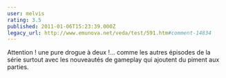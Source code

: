 ```yaml
---
user: melvis
rating: 3.5
published: 2011-01-06T15:23:39.000Z
legacy_url: http://www.emunova.net/veda/test/591.htm#comment-14834
---
```

Attention ! une pure drogue à deux !... comme les autres épisodes de la série surtout avec les nouveautés de gameplay qui ajoutent du piment aux parties.